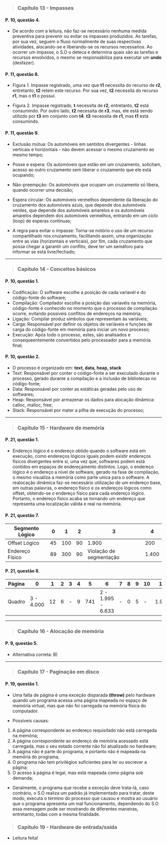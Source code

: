>### Capítulo 13 - Impasses

#### P. 10, questão 4.

* De acordo com a leitura, não faz-se necessário nenhuma medida preventiva para prevenir ou evitar os impasses produzidos. As tarefas, por sua vez, seguem o fluxo normalmente de suas respectivas atividades, alocando-se e liberando-se os recursos necessaŕios. Ao ocorrer um impasse, o S.O o deteca e determina quais são as tarefas e recursos envolvidos, o mesmo se responsabiliza para executar um **undo** (desfazer). 

#### P. 11, questão 8.

* Figura 1. Impasse registrado, uma vez que **t1** necessita do recurso de **r2**, entretanto, **t2** retem este recurso. Por sua vez, **t2** necessita do recurso **r1**, mas o **t1** o possuí. 

* Figura 2. Impasse registrado, **t** necessita de **r2**, entretanto, **t2** está consumindo. Por outro lado, **t2** necessita de **r3**, mas, ele está sendo utilizdo por **t3** em conjunto com **t4**. **t3** necessita de **r1**, mas **t1** está consumindo.

#### P. 11, questão 9.

* Exclusão mútua: Os automóveis em sentidos divergentes - linhas verticais e horizontais - não devem acessar o mesmo cruzamento ao mesmo tempo; 

* Posse e espera: Os automóveis que estão em um cruzamento, solicitam, acesso ao outro cruzamento sem liberar o cruzamento que ele está ocupando;

* Não-preempção: Os automóveis que ocupam um cruzamento só libera, quando ocorrer uma decisão;

* Espera circular: Os automóveis vermelhos dependente da liberação do cruzamento dos automóveis azuis, que depende dos automóveis verdes, que depende dos automóveis amarelos e os automóveis amarelos dependem dos automóveis vermelhos, entrando em um ciclo (loop) de esperas contínuas;

* A regra para evitar o impasse: Torna-se notório o uso de um recurso compartilhado nos cruzamento, facilitando assim, uma organização entre as vias (horizontais e verticais), por fim, cada cruzamento que possa chegar a garantir um conflito, deve ter um semáforo para informar se está livre/fechado;

---

>### Capítulo 14 - Conceitos básicos

#### P. 10, questão 1.

* Codificação: O software escolhe a posição de cada variavél e do código-fonte do software; 
* Compilação: Compilador escolhe a posição das variavéis na memória, código-fonte é conhecido no momento que o processo de compilação ocorre, evitando possíveis conflitos de endereços na memória; 
* Ligação: Compilar produz símbolos que representam ás variáveis; 
* Carga: Responsável por definir os objetos de variáveis e funções de carga do código-fonte em memória para iniciar um novo processo; 
* Execução: Após todo o processo, estes, são analisados e consequeentemente convertidos pelo processador para a memória final; 

#### P. 10, questão 2.

* O processo é organizado em: **text, data, heap, stack** 
* Text: Responsável por conter o código-fonte a ser executado durante o processo, gerado durante a compilação e a inclusão de bibliotecas no código-fonte; 
* Data: Responsável por conter as estáticas geradas pelo uso de softwares; 
* Heap: Responsável por armazenar os dados para alocação dinâmica: calloc, malloc, free;
* Stack: Responsável por mater a pilha de execução do processo;

---

>### Capítulo 15 - Hardware de memória

#### P. 21, questão 1.

* Endereço lógico é o endereço obtido quando o software está em execução, como endereços lógicos iguais podem existir endereços físicos divergentes entre sí, uma vez que, softwares podem está contidos em espaços de endereçamento distintos. Logo, o endereço lógico é o endereço a nível de software, gerado na fase de compilação, o mesmo visualiza a memória como parte unica para o software. A realocação dinâmica faz-se necessário utilização de um endereço base, em outras palavras, o endereço fisico e os endereços lógicos como offset, obtendo-se o endereço físico para cada endereço lógico. Portanto, o endereço físico acaba se tornando um endereço que representa uma localização válida e real na memória.

#### P. 21, questão 7.

| **Segmento Lógico** | **0** | **1** | **2** | **3** | **4** |
|--------------|-------|-------|-------|-------|-------|
| Offset Lógico         | 45    | 100   | 90     | 1.900  | 200  |
| Endereço Físico       | 89    | 300   | 90     | Violação de segmentação  | 1.400 |

#### P. 21, questão 8.

| **Página** | **0**     | **1** | **2** | **3** | **4** | **5** | **6**             | **7** | **8** | **9** | **10** | **11** | **12** | **13** | **14** | **15** |
|------------|-----------|-------|-------|-------|-------|-------|-------------------|-------|-------|-------|--------|--------|--------|--------|--------|--------|
| Quadro     | 3 - 4.000 | 12    | 6     | -     | 9     | 741   | 2 - 1.995 - 6.633 | -     | 0     | 5     | -      | 1.995  | -      | 7      | 414    | 1      |

---

>### Capítulo 16 - Alocação de memória

#### P. 9, questão 5.

* Alternativa correta: B)

---

>### Capítulo 17 - Paginação em disco 

#### P. 19, questão 1.

*  Uma falta de página é uma exceção disparada **(throw)** pelo hardware quando um programa acessa uma página mapeada no espaço de memória virtual, mas que não foi carregada na memória física do computador. 

* Possiveis causas:

1. A página correspondente ao endereço requisitado não está carregada na memória;
1. A página correspondente ao endereço de memória acessado está carregada, mas o seu estado corrente não foi atualizado no hardware;
1. A página não é parte do programa, e portanto não é mapeada na memória do programa;
1. O programa não tem privilégios suficientes para ler ou escrever a página;
1. O acesso à página é legal, mas está mapeada como página sob demanda;

* Geralmente, o programa que recebe a exceção deve trata-lá, caso contrário, o S.O realiza um padrão já implementado para tratar, deste modo, executa o término do processo que causou e mostra ao usuário que o programa apresenta um mal funcionamento, dependendo do S.O essa mensagem pode ser mostrando de diferentes maneiras, entretanto, todas com a mesma finalidade.


>### Capítulo 19 - Hardware de entrada/saída

* Leitura feita! 
